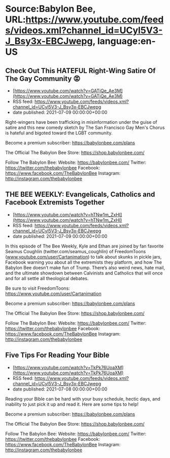 # Source:Babylon Bee, URL:https://www.youtube.com/feeds/videos.xml?channel_id=UCyl5V3-J_Bsy3x-EBCJwepg, language:en-US

## Check Out This HATEFUL Right-Wing Satire Of The Gay Community 😡
 - [https://www.youtube.com/watch?v=GATjQe_Ae3M](https://www.youtube.com/watch?v=GATjQe_Ae3M)
 - RSS feed: https://www.youtube.com/feeds/videos.xml?channel_id=UCyl5V3-J_Bsy3x-EBCJwepg
 - date published: 2021-07-09 00:00:00+00:00

Right-wingers have been trafficking in misinformation under the guise of satire and this new comedy sketch by The San Francisco Gay Men's Chorus is hateful and bigoted toward the LGBT community.



Become a premium subscriber:  https://babylonbee.com/plans


The Official The Babylon Bee Store:  https://shop.babylonbee.com/


Follow The Babylon Bee:
Website: https://babylonbee.com/
Twitter: https://twitter.com/thebabylonbee
Facebook: https://www.facebook.com/TheBabylonBee
Instagram: http://instagram.com/thebabylonbee

## THE BEE WEEKLY: Evangelicals, Catholics and Facebook Extremists Together
 - [https://www.youtube.com/watch?v=hTNw1m_ZxHI](https://www.youtube.com/watch?v=hTNw1m_ZxHI)
 - RSS feed: https://www.youtube.com/feeds/videos.xml?channel_id=UCyl5V3-J_Bsy3x-EBCJwepg
 - date published: 2021-07-09 00:00:00+00:00

In this episode of The Bee Weekly, Kyle and Ethan are joined by fan favorite Seamus Coughlin (twitter.com/seamus_coughlin) of FreedomToons (www.youtube.com/user/Cartanimation) to talk about skunks in pickle jars, Facebook warning you about all the extremists they platform, and how The Babylon Bee doesn’t make fun of Trump. There’s also weird news, hate mail, and the ultimate showdown between Calvinists and Catholics that will once and for all settle all theological debates. 

Be sure to visit FreedomToons: https://www.youtube.com/user/Cartanimation

Become a premium subscriber:  https://babylonbee.com/plans

The Official The Babylon Bee Store:  https://shop.babylonbee.com/

Follow The Babylon Bee:
Website: https://babylonbee.com/
Twitter: https://twitter.com/thebabylonbee
Facebook: https://www.facebook.com/TheBabylonBee
Instagram: http://instagram.com/thebabylonbee

## Five Tips For Reading Your Bible
 - [https://www.youtube.com/watch?v=TkPk76UoaXM](https://www.youtube.com/watch?v=TkPk76UoaXM)
 - RSS feed: https://www.youtube.com/feeds/videos.xml?channel_id=UCyl5V3-J_Bsy3x-EBCJwepg
 - date published: 2021-07-08 00:00:00+00:00

Reading your Bible can be hard with your busy schedule, hectic days, and inability to just pick it up and read it. Here are some tips to help!

Become a premium subscriber:  https://babylonbee.com/plans

The Official The Babylon Bee Store:  https://shop.babylonbee.com/

Follow The Babylon Bee:
Website: https://babylonbee.com/
Twitter: https://twitter.com/thebabylonbee
Facebook: https://www.facebook.com/TheBabylonBee
Instagram: http://instagram.com/thebabylonbee

